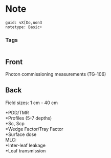 # Note
```
guid: vX[Do,uon3
notetype: Basic+
```

### Tags
```
```

## Front
Photon commissioning measurements (TG-106)

## Back
Field sizes: 1 cm - 40 cm<div>*PDD/TMR</div><div>*Profiles (5-7 depths)</div><div>*Sc, Scp</div><div>*Wedge Factor/Tray Factor</div><div>*Surface dose</div><div>MLC:</div><div>*Inter-leaf leakage</div><div>*Leaf transmission</div>
